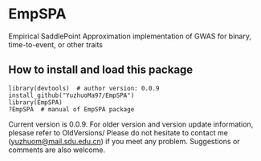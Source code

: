 # EmpSPA
Empirical SaddlePoint Approximation implementation of GWAS for binary, time-to-event, or other traits
## How to install and load this package
```
library(devtools)  # author version: 0.0.9
install_github("YuzhuoMa97/EmpSPA")
library(EmpSPA)
?EmpSPA  # manual of EmpSPA package
```
Current version is 0.0.9. For older version and version update information, plesase refer to OldVersions/
Please do not hesitate to contact me (yuzhuom@mail.sdu.edu.cn) if you meet any problem. Suggestions or comments are also welcome.
